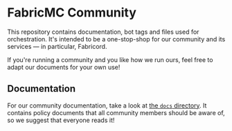 # FabricMC Community

This repository contains documentation, bot tags and files used for orchestration. It's intended to be a one-stop-shop for our community and its services — in particular, Fabricord.

If you're running a community and you like how we run ours, feel free to adapt our documents for your own use!

## Documentation

For our community documentation, take a look at [the `docs` directory](/docs). It contains policy documents that all community members should be aware of, so we suggest that everyone reads it!
